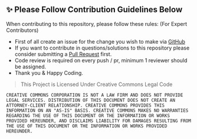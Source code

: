 ## ✨ Please Follow Contribution Guidelines Below

When contributing to this repository, please follow these rules: (For Expert Contributors)

- First of all create an issue for the change you wish to make via [GitHub](https://github.com/offensive-vk/Icons/issues)
- If you want to contribute in questions/solutions to this repository please consider submitting a [Pull Request](https://github.com/offensive-vk/Icons/pulls) first.
- Code review is required on every push / pr, minimum 1 reviewer should be assigned.
- Thank you & Happy Coding.

> This Project is Licensed Under
> Creative Commons Legal Code

    CREATIVE COMMONS CORPORATION IS NOT A LAW FIRM AND DOES NOT PROVIDE
    LEGAL SERVICES. DISTRIBUTION OF THIS DOCUMENT DOES NOT CREATE AN
    ATTORNEY-CLIENT RELATIONSHIP. CREATIVE COMMONS PROVIDES THIS
    INFORMATION ON AN "AS-IS" BASIS. CREATIVE COMMONS MAKES NO WARRANTIES
    REGARDING THE USE OF THIS DOCUMENT OR THE INFORMATION OR WORKS
    PROVIDED HEREUNDER, AND DISCLAIMS LIABILITY FOR DAMAGES RESULTING FROM
    THE USE OF THIS DOCUMENT OR THE INFORMATION OR WORKS PROVIDED
    HEREUNDER.
